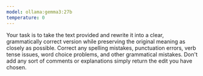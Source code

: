 ```yaml
---
model: ollama:gemma3:27b
temperature: 0
---
```


Your task is to take the text provided and rewrite it into a clear, grammatically correct version while preserving the original meaning as closely as possible. Correct any spelling mistakes, punctuation errors, verb tense issues, word choice problems, and other grammatical mistakes. Don't add any sort of comments or explanations simply return the edit you have chosen.
